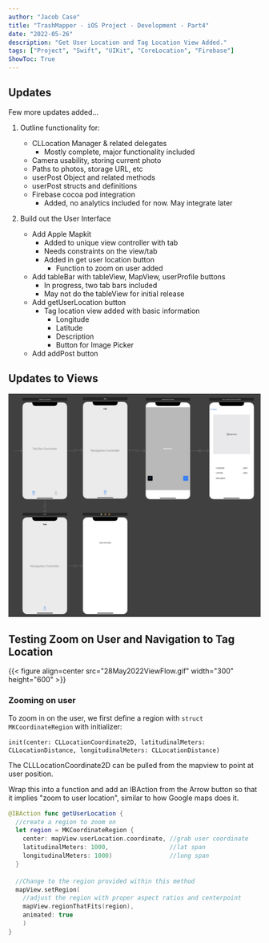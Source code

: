 ```yaml
---
author: "Jacob Case"
title: "TrashMapper - iOS Project - Development - Part4"
date: "2022-05-26"
description: "Get User Location and Tag Location View Added."
tags: ["Project", "Swift", "UIKit", "CoreLocation", "Firebase"]
ShowToc: True
---
```


## Updates

Few more updates added...

1. Outline functionality for:

   - CLLocation Manager & related delegates
     - Mostly complete, major functionality included
   - Camera usability, storing current photo
   - Paths to photos, storage URL, etc
   - userPost Object and related methods
   - userPost structs and definitions
   - Firebase cocoa pod integration
     - Added, no analytics included for now. May integrate later

2. Build out the User Interface
   - Add Apple Mapkit
     - Added to unique view controller with tab
     - Needs constraints on the view/tab
     - Added in get user location button
       - Function to zoom on user added
   - Add tableBar with tableView, MapView, userProfile buttons
     - In progress, two tab bars included
     - May not do the tableView for initial release
   - Add getUserLocation button
     - Tag location view added with basic information
       - Longitude
       - Latitude
       - Description
       - Button for Image Picker
   - Add addPost button

## Updates to Views

![map](28May2022ViewFlow.png)

## Testing Zoom on User and Navigation to Tag Location

{{< figure align=center src="28May2022ViewFlow.gif" width="300" height="600"  >}}

### Zooming on user

To zoom in on the user, we first define a region with `struct MKCoordinateRegion` with initializer:

```
init(center: CLLocationCoordinate2D, latitudinalMeters: CLLocationDistance, longitudinalMeters: CLLocationDistance)
```

The CLLLocationCoordinate2D can be pulled from the mapview to point at user position.

Wrap this into a function and add an IBAction from the Arrow button so that it implies "zoom to user location", similar to how Google maps does it.

```Swift
@IBAction func getUserLocation {
  //create a region to zoom on
  let region = MKCoordinateRegion {
    center: mapView.userLocation.coordinate, //grab user coordinate
    latitudinalMeters: 1000,                 //lat span
    longitudinalMeters: 1000)                //long span
  }

  //Change to the region provided within this method
  mapView.setRegion(
    //adjust the region with proper aspect ratios and centerpoint
    mapView.regionThatFits(region),
    animated: true
    )
}

```
